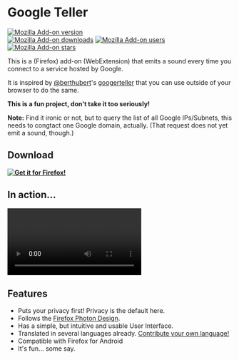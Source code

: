 # Google Teller

[![Mozilla Add-on version](https://img.shields.io/amo/v/googer-teller.svg)](https://addons.mozilla.org/firefox/addon/googer-teller/?utm_source=github.com&utm_medium=git&utm_content=badge-version&utm_campaign=github)  
[![Mozilla Add-on downloads](https://img.shields.io/amo/d/googer-teller.svg)](https://addons.mozilla.org/firefox/addon/googer-teller/?utm_source=github.com&utm_medium=git&utm_content=badge-downloads&utm_campaign=github)
[![Mozilla Add-on users](https://img.shields.io/amo/users/googer-teller.svg)](https://addons.mozilla.org/firefox/addon/googer-teller/?utm_source=github.com&utm_medium=git&utm_content=badge-users&utm_campaign=github)
[![Mozilla Add-on stars](https://img.shields.io/amo/stars/googer-teller.svg)](https://addons.mozilla.org/firefox/addon/googer-teller/reviews/?utm_source=github.com&utm_medium=git&utm_content=badge-stars&utm_campaign=github)

<!-- <img height="200" width="200" src="assets/header.svg"> -->

This is a (Firefox) add-on (WebExtension) that emits a sound every time you connect to a service hosted by Google.

It is inspired by [@berthubert](https://github.com/berthubert)'s [googerteller](https://github.com/berthubert/googerteller) that you can use outside of your browser to do the same.

**This is a fun project, don't take it too seriously!**

**Note:** Find it ironic or not, but to query the list of all Google IPs/Subnets, this needs to congtact one Google domain, actually.
(That request does not yet emit a sound, though.)

## Download

**[![Get it for Firefox!](https://extensionworkshop.com/assets/img/documentation/publish/get-the-addon-178x60px.dad84b42.png)](https://addons.mozilla.org/firefox/addon/googer-teller/?utm_source=github.com&utm_medium=git&utm_content=download-button&utm_campaign=github)**

## In action…

![beep when beep happens](assets/screencasts/screencast.webm)

## Features
* Puts your privacy first! Privacy is the default here.
* Follows the [Firefox Photon Design](https://design.firefox.com/photon).
* Has a simple, but intuitive and usable User Interface.
* Translated in several languages already. [Contribute your own language!](CONTRIBUTING.md#Translations)
* Compatible with Firefox for Android
* It's fun... some say.
